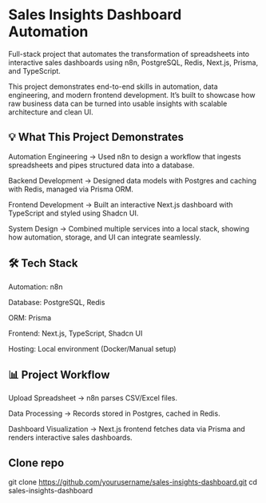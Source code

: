 # Sales Insights Dashboard Automation

Full-stack project that automates the transformation of spreadsheets into interactive sales dashboards using n8n, PostgreSQL, Redis, Next.js, Prisma, and TypeScript.

This project demonstrates end-to-end skills in automation, data engineering, and modern frontend development. It’s built to showcase how raw business data can be turned into usable insights with scalable architecture and clean UI.

## 💡 What This Project Demonstrates

Automation Engineering → Used n8n to design a workflow that ingests spreadsheets and pipes structured data into a database.

Backend Development → Designed data models with Postgres and caching with Redis, managed via Prisma ORM.

Frontend Development → Built an interactive Next.js dashboard with TypeScript and styled using Shadcn UI.

System Design → Combined multiple services into a local stack, showing how automation, storage, and UI can integrate seamlessly.

## 🛠️ Tech Stack

Automation: n8n

Database: PostgreSQL, Redis

ORM: Prisma

Frontend: Next.js, TypeScript, Shadcn UI

Hosting: Local environment (Docker/Manual setup)

## 📊 Project Workflow

Upload Spreadsheet → n8n parses CSV/Excel files.

Data Processing → Records stored in Postgres, cached in Redis.

Dashboard Visualization → Next.js frontend fetches data via Prisma and renders interactive sales dashboards.

## Clone repo
git clone https://github.com/yourusername/sales-insights-dashboard.git
cd sales-insights-dashboard

